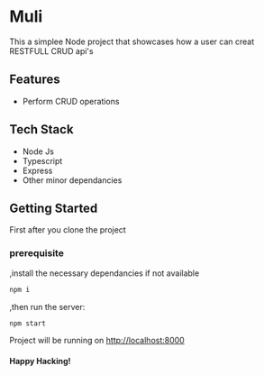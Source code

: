 # Muli

This a simplee Node project that showcases how a user can creat RESTFULL CRUD api's
## Features

- Perform CRUD operations

## Tech Stack

- Node Js
- Typescript
- Express
- Other  minor dependancies 

## Getting Started

First after you clone the project

### prerequisite

,install the necessary dependancies if not available

```bash
npm i
```

,then run the  server:

```bash
npm start

```

Project will be running on [http://localhost:8000](http://localhost:8000) 

#### Happy Hacking!
